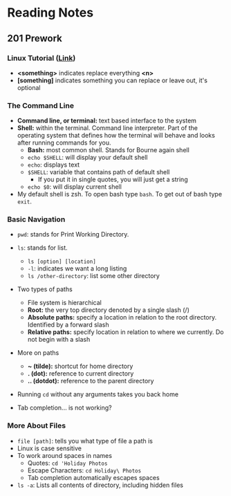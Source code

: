 # Reading Notes

## 201 Prework

### Linux Tutorial ([Link](https://ryanstutorials.net/linuxtutorial/))

* **\<something\>** indicates replace everything **\<n\>**
* **\[something\]** indicates something you can replace or leave out, it's optional

### The Command Line

* **Command line, or terminal:** text based interface to the system
* **Shell:** within the terminal. Command line interpreter. Part of the operating system that defines how the terminal will behave and looks after running commands for you. 
  * **Bash:** most common shell. Stands for Bourne again shell
  * `echo $SHELL`: will display your default shell
  * `echo`: displays text
  * `$SHELL`: variable that contains path of default shell
    * If you put it in single quotes, you will just get a string
  * `echo $0`: will display current shell
* My default shell is zsh. To open bash type `bash`. To get out of bash type `exit`.

### Basic Navigation

* `pwd`: stands for Print Working Directory.
* `ls`: stands for list.
  * `ls [option] [location]`
  * `-l`: indicates we want a long listing
  * `ls /other-directory`: list some other directory
* Two types of paths
  * File system is hierarchical 
  * **Root:** the very top directory denoted by a single slash (/)
  * **Absolute paths:** specify a location in relation to the root directory. Identified by a forward slash
  *  **Relative paths:** specify location in relation to where we currently. Do not begin with a slash
* More on paths
  * **~ (tilde):** shortcut for home directory
  * **. (dot):** reference to current directory
  * **.. (dotdot):** reference to the parent directory

* Running `cd` without any arguments takes you back home
* Tab completion... is not working?

### More About Files

* `file [path]`: tells you what type of file a path is
* Linux is case sensitive
* To work around spaces in names
  * Quotes: `cd 'Holiday Photos`
  * Escape Characters: `cd Holiday\ Photos`
  * Tab completion automatically escapes spaces
* `ls -a`: Lists all contents of directory, including hidden files


